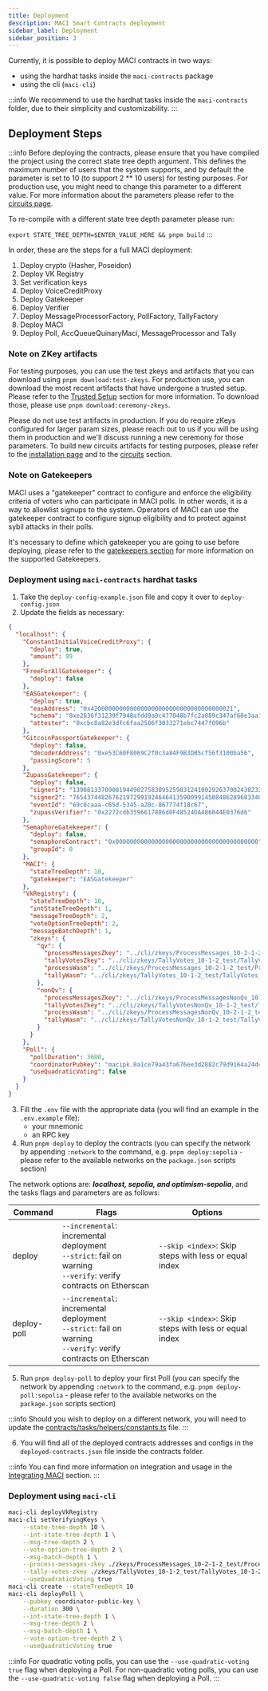 ```yaml
---
title: Deployment
description: MACI Smart Contracts deployment
sidebar_label: Deployment
sidebar_position: 3
---
```


Currently, it is possible to deploy MACI contracts in two ways:

- using the hardhat tasks inside the `maci-contracts` package
- using the cli (`maci-cli`)

:::info
We recommend to use the hardhat tasks inside the `maci-contracts` folder, due to their simplicity and customizability.
:::

## Deployment Steps

:::info
Before deploying the contracts, please ensure that you have compiled the project using the correct state tree depth argument. This defines the maximum number of users that the system supports, and by default the parameter is set to 10 (to support 2 \*\* 10 users) for testing purposes. For production use, you might need to change this parameter to a different value. For more information about the parameters please refer to the [circuits page](/docs/developers-references/zk-snark-circuits/setup#parameters).

To re-compile with a different state tree depth parameter please run:

`export STATE_TREE_DEPTH=$ENTER_VALUE_HERE && pnpm build`
:::

In order, these are the steps for a full MACI deployment:

1. Deploy crypto (Hasher, Poseidon)
2. Deploy VK Registry
3. Set verification keys
4. Deploy VoiceCreditProxy
5. Deploy Gatekeeper
6. Deploy Verifier
7. Deploy MessageProcessorFactory, PollFactory, TallyFactory
8. Deploy MACI
9. Deploy Poll, AccQueueQuinaryMaci, MessageProcessor and Tally

### Note on ZKey artifacts

For testing purposes, you can use the test zkeys and artifacts that you can download using `pnpm download:test-zkeys`. For production use, you can download the most recent artifacts that have undergone a trusted setup. Please refer to the [Trusted Setup](/docs/security/trusted-setup) section for more information. To download those, please use `pnpm download:ceremony-zkeys`.

Please do not use test artifacts in production. If you do require zKeys configured for larger param sizes, please reach out to us if you will be using them in production and we'll discuss running a new ceremony for those parameters. To build new circuits artifacts for testing purposes, please refer to the [installation page](/docs/quick-start/installation#configure-circomkit) and to the [circuits](/docs/developers-references/zk-snark-circuits/introduction) section.

### Note on Gatekeepers

MACI uses a "gatekeeper" contract to configure and enforce the eligibility criteria of voters who can participate in MACI polls. In other words, it is a way to allowlist signups to the system. Operators of MACI can use the gatekeeper contract to configure signup eligibility and to protect against sybil attacks in their polls.

It's necessary to define which gatekeeper you are going to use before deploying, please refer to the [gatekeepers section](/docs/developers-references/smart-contracts/Gatekeepers) for more information on the supported Gatekeepers.

### Deployment using `maci-contracts` hardhat tasks

1. Take the `deploy-config-example.json` file and copy it over to `deploy-config.json`
2. Update the fields as necessary:

```json
{
  "localhost": {
    "ConstantInitialVoiceCreditProxy": {
      "deploy": true,
      "amount": 99
    },
    "FreeForAllGatekeeper": {
      "deploy": false
    },
    "EASGatekeeper": {
      "deploy": true,
      "easAddress": "0x4200000000000000000000000000000000000021",
      "schema": "0xe2636f31239f7948afdd9a9c477048b7fc2a089c347af60e3aa1251e5bf63e5c",
      "attester": "0xcbc8a82e3dfc6faa2506f3033271ebc7447f096b"
    },
    "GitcoinPassportGatekeeper": {
      "deploy": false,
      "decoderAddress": "0xe53C60F8069C2f0c3a84F9B3DB5cf56f3100ba56",
      "passingScore": 5
    },
    "ZupassGatekeeper": {
      "deploy": false,
      "signer1": "13908133709081944902758389525983124100292637002438232157513257158004852609027",
      "signer2": "7654374482676219729919246464135900991450848628968334062174564799457623790084",
      "eventId": "69c0caaa-c65d-5345-a20c-867774f18c67",
      "zupassVerifier": "0x2272cdb3596617886d0F48524DA486044E0376d6"
    },
    "SemaphoreGatekeeper": {
      "deploy": false,
      "semaphoreContract": "0x0000000000000000000000000000000000000000",
      "groupId": 0
    },
    "MACI": {
      "stateTreeDepth": 10,
      "gatekeeper": "EASGatekeeper"
    },
    "VkRegistry": {
      "stateTreeDepth": 10,
      "intStateTreeDepth": 1,
      "messageTreeDepth": 2,
      "voteOptionTreeDepth": 2,
      "messageBatchDepth": 1,
      "zkeys": {
        "qv": {
          "processMessagesZkey": "../cli/zkeys/ProcessMessages_10-2-1-2_test/ProcessMessages_10-2-1-2_test.0.zkey",
          "tallyVotesZkey": "../cli/zkeys/TallyVotes_10-1-2_test/TallyVotes_10-1-2_test.0.zkey",
          "processWasm": "../cli/zkeys/ProcessMessages_10-2-1-2_test/ProcessMessages_10-2-1-2_test_js/ProcessMessages_10-2-1-2_test.wasm",
          "tallyWasm": "../cli/zkeys/TallyVotes_10-1-2_test/TallyVotes_10-1-2_test_js/TallyVotes_10-1-2_test.wasm"
        },
        "nonQv": {
          "processMessagesZkey": "../cli/zkeys/ProcessMessagesNonQv_10-2-1-2_test/ProcessMessagesNonQv_10-2-1-2_test.0.zkey",
          "tallyVotesZkey": "../cli/zkeys/TallyVotesNonQv_10-1-2_test/TallyVotesNonQv_10-1-2_test.0.zkey",
          "processWasm": "../cli/zkeys/ProcessMessagesNonQv_10-2-1-2_test/ProcessMessagesNonQv_10-2-1-2_test_js/ProcessMessagesNonQv_10-2-1-2_test.wasm",
          "tallyWasm": "../cli/zkeys/TallyVotesNonQv_10-1-2_test/TallyVotesNonQv_10-1-2_test_js/TallyVotesNonQv_10-1-2_test.wasm"
        }
      }
    },
    "Poll": {
      "pollDuration": 3600,
      "coordinatorPubkey": "macipk.0a1ce79a43fa676ee3d2882c79d9164a24d4a22bb6190e3d8fa25d97bffc069a",
      "useQuadraticVoting": false
    }
  }
}
```

3. Fill the `.env` file with the appropriate data (you will find an example in the `.env.example` file):
   - your mnemonic
   - an RPC key
4. Run `pnpm deploy` to deploy the contracts (you can specify the network by appending `:network` to the command, e.g. `pnpm deploy:sepolia` - please refer to the available networks on the `package.json` scripts section)

The network options are: **_localhost, sepolia, and optimism-sepolia_**, and the tasks flags and parameters are as follows:

| Command     | Flags                                                                                                                     | Options                                               |
| ----------- | ------------------------------------------------------------------------------------------------------------------------- | ----------------------------------------------------- |
| deploy      | `--incremental`: incremental deployment <br/> `--strict`: fail on warning <br/> `--verify`: verify contracts on Etherscan | `--skip <index>`: Skip steps with less or equal index |
| deploy-poll | `--incremental`: incremental deployment <br/> `--strict`: fail on warning <br/> `--verify`: verify contracts on Etherscan | `--skip <index>`: Skip steps with less or equal index |

5. Run `pnpm deploy-poll` to deploy your first Poll (you can specify the network by appending `:network` to the command, e.g. `pnpm deploy-poll:sepolia` - please refer to the available networks on the `package.json` scripts section)

:::info
Should you wish to deploy on a different network, you will need to update the [contracts/tasks/helpers/constants.ts](https://github.com/privacy-scaling-explorations/maci/blob/dev/contracts/tasks/helpers/constants.ts) file.
:::

6. You will find all of the deployed contracts addresses and configs in the `deployed-contracts.json` file inside the contracts folder.

:::info
You can find more information on integration and usage in the [Integrating MACI](/docs/developers-references/integrating) section.
:::

### Deployment using `maci-cli`

```bash
maci-cli deployVkRegistry
maci-cli setVerifyingKeys \
    --state-tree-depth 10 \
    --int-state-tree-depth 1 \
    --msg-tree-depth 2 \
    --vote-option-tree-depth 2 \
    --msg-batch-depth 1 \
    --process-messages-zkey ./zkeys/ProcessMessages_10-2-1-2_test/ProcessMessages_10-2-1-2_test.0.zkey \
    --tally-votes-zkey ./zkeys/TallyVotes_10-1-2_test/TallyVotes_10-1-2_test.0.zkey \
    --useQuadraticVoting true
maci-cli create --stateTreeDepth 10
maci-cli deployPoll \
    --pubkey coordinator-public-key \
    --duration 300 \
    --int-state-tree-depth 1 \
    --msg-tree-depth 2 \
    --msg-batch-depth 1 \
    --vote-option-tree-depth 2 \
    --useQuadraticVoting true
```

:::info
For quadratic voting polls, you can use the `--use-quadratic-voting true` flag when deploying a Poll.
For non-quadratic voting polls, you can use the `--use-quadratic-voting false` flag when deploying a Poll.
:::
